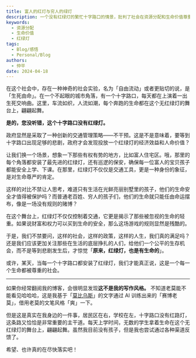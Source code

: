 ```yaml
---
title: 富人的红灯与穷人的绿灯
description: 一个没有红绿灯的繁忙十字路口的情景，批判了社会在资源分配和生命价值尊重方面的不平等。
keywords:
  - 资源分配
  - 生命价值
  - 红绿灯
tags:
  - Blog/感悟
  - Personal/Blog
authors:
  - 仲平
date: 2024-04-18
---
```


在这个社会中，存在一种神奇的社会实验，名为「自由流动」或者更贴切的说，是「生死由命」。在一个不起眼的城市角落，有一个十字路口，每天都在上演着一出生死交响曲。这里，车流如织，人流如潮，每个奔跑的生命都在这个无红绿灯的舞台上，翩翩起舞。

**是的，您没听错，这个十字路口没有红绿灯。**

政府显然是采取了一种创新的交通管理策略——不干预。这是不是意味着，要等到十字路口出现足够的悲剧，政府才会发现投放一个红绿灯的经济效益和人命价值？

让我们换一个场景，想象一下那些有权有势的地方，比如富人住宅区。哦，那里的每个角落都安装了最先进的红绿灯，还有巡逻的保安，确保每一位富人的宝贝孩子都能安全上学、下课。在那里，红绿灯不仅仅是交通工具，更是一种身份的象征，是对生命尊严的肯定。

这样的对比不禁让人思考，难道只有生活在光鲜亮丽别墅里的孩子，他们的生命安全才值得被保护吗？而普通老百姓、穷人的孩子们，他们的生命就只能任由命运摆布，像是一场没有规则的赌博？

在这个舞台上，红绿灯不仅仅控制着交通，它更是揭示了那些被忽视的生命的轻重。如果说财富和权力可以买到生命的安全，那么这场游戏的规则显然是残酷的。

于是，我们不禁要问，这样的社会，这样的政策，这样的人生，我们真的满足吗？还是我们应该更加关注那些在生活的底层挣扎的人们，给他们一个公平的生存机会，而不是等到悲剧发生后，才惊觉「**原来，红绿灯，也是有生命的**」。

或许，某天，当每一个十字路口都安装了红绿灯，我们才能真正说，这是一个每一个生命都被尊重的社会。

---

如果你经常翻阅我的博客，会很明显发现**这不是我的写作风格。** 不知道老莫能不能看见哈哈哈，这是我基于「[莫比乌斯](https://onojyun.com/)」的文字通过 AI 训练出来的「赛博老莫」，借用老莫的文笔风格「爽」一下。

但是这是真实在我身边的一件事，居民区在右，学校在左，十字路口没有红路灯，这条路又恰恰是非常重要的主干道。每天上学时间，无数的学生拿着生命在这个无红绿灯的舞台上，翩翩起舞。虽然我目前没有孩子，但是我也尝试通过各种渠道反馈了。

希望、也许真的在尽快落实吧！
